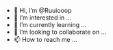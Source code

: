 - 👋 Hi, I’m @Ruuiooop
- 👀 I’m interested in ...
- 🌱 I’m currently learning ...
- 💞️ I’m looking to collaborate on ...
- 📫 How to reach me ...

<!---
Ruuiooop/Ruuiooop is a ✨ special ✨ repository because its `README.md` (this file) appears on your GitHub profile.
You can click the Preview link to take a look at your changes.
--->
